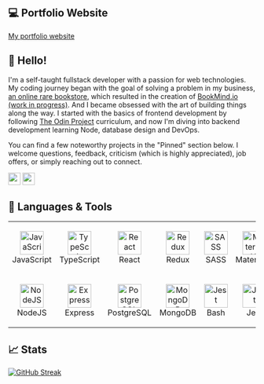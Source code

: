 ## 💻 Portfolio Website

<a href="https://www.kristinasparrow.com">My portfolio website</a>


## 👋 Hello!

I'm a self-taught fullstack developer with a passion for web technologies. My coding journey began with the goal of solving a problem in my business, <a href="https://www.sparrowsbookshop.com" target="_blank">an online rare bookstore</a>, which resulted in the creation of <a href="http://www.bookmind.io">BookMind.io (work in progress)</a>. And I became obsessed with the art of building things along the way. I started with the basics of frontend development by following <a href="https://www.theodinproject.com/" target="_blank">The Odin Project</a> curriculum, and now I'm diving into backend development learning Node, database design and DevOps.

You can find a few noteworthy projects in the "Pinned" section below. I welcome questions, feedback, criticism (which is highly appreciated), job offers, or simply reaching out to connect.

<a href="https://www.linkedin.com/in/kristina-sparrow"><img src="https://img.shields.io/badge/linkedin-%230077B5.svg?&style=for-the-badge&logo=linkedin&logoColor=white" height=25></a>
<a href="mailto:sparrow.kristinab@gmail.com"><img src="https://img.shields.io/badge/Gmail-D14836?style=for-the-badge&logo=gmail&logoColor=white" height=25></a>


## 🔧 Languages & Tools

<table>
  <tr>
    <td align="center" height="108" width="108">
      <img src="https://github.com/get-icon/geticon/blob/master/icons/javascript.svg" title="JavaScript" alt="JavaScript" width="48" height="48"/>
      <br />
      JavaScript
    </td>
    <td align="center" height="108" width="108">
      <img src="https://github.com/get-icon/geticon/blob/master/icons/typescript-icon.svg" title="TypeScript" alt="TypeScript" width="48" height="48"/>
      <br />
      TypeScript
    </td>
    <td align="center" height="108" width="108">
      <img src="https://github.com/get-icon/geticon/blob/master/icons/react.svg" title="React" alt="React" width="48" height="48"/>
      <br />
      React
    </td>
    <td align="center" height="108" width="108">
      <img src="https://github.com/get-icon/geticon/blob/master/icons/redux.svg" title="Redux" alt="Redux" width="48" height="48"/>
      <br />
      Redux
    </td>  
    <td align="center" height="108" width="108">
      <img src="https://github.com/get-icon/geticon/blob/master/icons/sass.svg" title="SASS" alt="SASS" width="48" height="48"/>
      <br />
      SASS
    </td>
    <td align="center" height="108" width="108">
      <img src="https://github.com/get-icon/geticon/blob/master/icons/material-ui.svg"  title="MaterialUI" alt="MaterialUI" width="48" height="48"/>
      <br />
      MaterialUI
    </td>
    <td align="center" height="108" width="108">
      <img src="https://github.com/get-icon/geticon/blob/master/icons/chakra-icon.svg" title="ChakraUI" alt="ChakraUI" width="48" height="48"/>
      <br />
      ChakraUI
    </td>
    <td align="center" height="108" width="108">
      <img src="https://github.com/get-icon/geticon/blob/master/icons/figma.svg" title="SASS" alt="SASS" width="48" height="48"/>
      <br />
      Figma
    </td>
  </tr>
  <tr>
    <td align="center" height="108" width="108">
      <img src="https://github.com/get-icon/geticon/blob/master/icons/nodejs-icon.svg" title="NodeJS" alt="NodeJS" width="48" height="48"/>
      <br />
      NodeJS
    </td>
    <td align="center" height="108" width="108">
      <img src="https://cdn.jsdelivr.net/gh/devicons/devicon/icons/express/express-original.svg" title="Express" alt="Express" width="48" height="48"/>
      <br />
      Express
    </td>
        <td align="center" height="108" width="108">
      <img src="https://github.com/get-icon/geticon/blob/master/icons/postgresql.svg" title="PostgreSQL" alt="PostgreSQL" width="48" height="48"/>
      <br />
      PostgreSQL
    </td>
    <td align="center" height="108" width="108">
      <img src="https://github.com/get-icon/geticon/blob/master/icons/mongodb-icon.svg" title="MongoDB" alt="MongoDB" width="48" height="48"/>
      <br />
      MongoDB
    </td>
    <td align="center" height="108" width="108">
      <img src="https://github.com/get-icon/geticon/blob/master/icons/bash.svg" title="Jest" alt="Jest" width="48" height="48"/>
      <br />
      Bash
    </td>
    <td align="center" height="108" width="108">
      <img src="https://github.com/get-icon/geticon/blob/master/icons/jest.svg" title="Jest" alt="Jest" width="48" height="48"/>
      <br />
      Jest
    </td>
    <td align="center" height="108" width="108">
      <img src="https://github.com/get-icon/geticon/blob/master/icons/webpack.svg" title="Webpack" alt="Webpack" width="48" height="48"/>
      <br />
      Webpack
    </td>
    <td align="center" height="108" width="108">
      <img src="https://github.com/get-icon/geticon/blob/master/icons/git-icon.svg" title="Git" alt="Git" width="48" height="48"/>
      <br />
      Git
    </td>
  </tr>
 </table>


## 📈 Stats

[![GitHub Streak](https://streak-stats.demolab.com?user=kristina-sparrow&theme=algolia&date_format=M%20j%5B%2C%20Y%5D&mode=weekly)](https://git.io/streak-stats)
